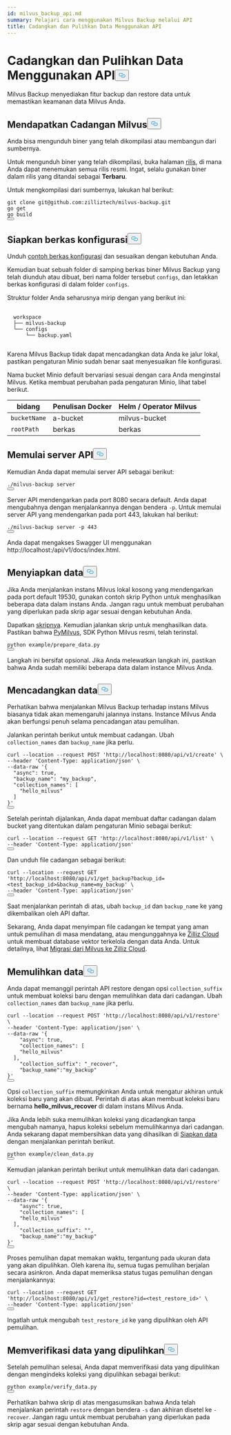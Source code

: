 ```yaml
---
id: milvus_backup_api.md
summary: Pelajari cara menggunakan Milvus Backup melalui API
title: Cadangkan dan Pulihkan Data Menggunakan API
---
```

<h1 id="Back-up-and-Restore-Data-Using-APIs" class="common-anchor-header">Cadangkan dan Pulihkan Data Menggunakan API<button data-href="#Back-up-and-Restore-Data-Using-APIs" class="anchor-icon" translate="no">
      <svg translate="no"
        aria-hidden="true"
        focusable="false"
        height="20"
        version="1.1"
        viewBox="0 0 16 16"
        width="16"
      >
        <path
          fill="#0092E4"
          fill-rule="evenodd"
          d="M4 9h1v1H4c-1.5 0-3-1.69-3-3.5S2.55 3 4 3h4c1.45 0 3 1.69 3 3.5 0 1.41-.91 2.72-2 3.25V8.59c.58-.45 1-1.27 1-2.09C10 5.22 8.98 4 8 4H4c-.98 0-2 1.22-2 2.5S3 9 4 9zm9-3h-1v1h1c1 0 2 1.22 2 2.5S13.98 12 13 12H9c-.98 0-2-1.22-2-2.5 0-.83.42-1.64 1-2.09V6.25c-1.09.53-2 1.84-2 3.25C6 11.31 7.55 13 9 13h4c1.45 0 3-1.69 3-3.5S14.5 6 13 6z"
        ></path>
      </svg>
    </button></h1><p>Milvus Backup menyediakan fitur backup dan restore data untuk memastikan keamanan data Milvus Anda.</p>
<h2 id="Obtain-Milvus-Backup" class="common-anchor-header">Mendapatkan Cadangan Milvus<button data-href="#Obtain-Milvus-Backup" class="anchor-icon" translate="no">
      <svg translate="no"
        aria-hidden="true"
        focusable="false"
        height="20"
        version="1.1"
        viewBox="0 0 16 16"
        width="16"
      >
        <path
          fill="#0092E4"
          fill-rule="evenodd"
          d="M4 9h1v1H4c-1.5 0-3-1.69-3-3.5S2.55 3 4 3h4c1.45 0 3 1.69 3 3.5 0 1.41-.91 2.72-2 3.25V8.59c.58-.45 1-1.27 1-2.09C10 5.22 8.98 4 8 4H4c-.98 0-2 1.22-2 2.5S3 9 4 9zm9-3h-1v1h1c1 0 2 1.22 2 2.5S13.98 12 13 12H9c-.98 0-2-1.22-2-2.5 0-.83.42-1.64 1-2.09V6.25c-1.09.53-2 1.84-2 3.25C6 11.31 7.55 13 9 13h4c1.45 0 3-1.69 3-3.5S14.5 6 13 6z"
        ></path>
      </svg>
    </button></h2><p>Anda bisa mengunduh biner yang telah dikompilasi atau membangun dari sumbernya.</p>
<p>Untuk mengunduh biner yang telah dikompilasi, buka halaman <a href="https://github.com/zilliztech/milvus-backup/releases">rilis</a>, di mana Anda dapat menemukan semua rilis resmi. Ingat, selalu gunakan biner dalam rilis yang ditandai sebagai <strong>Terbaru</strong>.</p>
<p>Untuk mengkompilasi dari sumbernya, lakukan hal berikut:</p>
<pre><code translate="no" class="language-shell">git <span class="hljs-built_in">clone</span> git@github.com:zilliztech/milvus-backup.git
go get
go build
<button class="copy-code-btn"></button></code></pre>
<h2 id="Prepare-configuration-file" class="common-anchor-header">Siapkan berkas konfigurasi<button data-href="#Prepare-configuration-file" class="anchor-icon" translate="no">
      <svg translate="no"
        aria-hidden="true"
        focusable="false"
        height="20"
        version="1.1"
        viewBox="0 0 16 16"
        width="16"
      >
        <path
          fill="#0092E4"
          fill-rule="evenodd"
          d="M4 9h1v1H4c-1.5 0-3-1.69-3-3.5S2.55 3 4 3h4c1.45 0 3 1.69 3 3.5 0 1.41-.91 2.72-2 3.25V8.59c.58-.45 1-1.27 1-2.09C10 5.22 8.98 4 8 4H4c-.98 0-2 1.22-2 2.5S3 9 4 9zm9-3h-1v1h1c1 0 2 1.22 2 2.5S13.98 12 13 12H9c-.98 0-2-1.22-2-2.5 0-.83.42-1.64 1-2.09V6.25c-1.09.53-2 1.84-2 3.25C6 11.31 7.55 13 9 13h4c1.45 0 3-1.69 3-3.5S14.5 6 13 6z"
        ></path>
      </svg>
    </button></h2><p>Unduh <a href="https://raw.githubusercontent.com/zilliztech/milvus-backup/master/configs/backup.yaml">contoh berkas konfigurasi</a> dan sesuaikan dengan kebutuhan Anda.</p>
<p>Kemudian buat sebuah folder di samping berkas biner Milvus Backup yang telah diunduh atau dibuat, beri nama folder tersebut <code translate="no">configs</code>, dan letakkan berkas konfigurasi di dalam folder <code translate="no">configs</code>.</p>
<p>Struktur folder Anda seharusnya mirip dengan yang berikut ini:</p>
<pre>
  <code translate="no">
  workspace
  ├── milvus-backup
  └── configs
      └── backup.yaml
  </code>
</pre>
<p>Karena Milvus Backup tidak dapat mencadangkan data Anda ke jalur lokal, pastikan pengaturan Minio sudah benar saat menyesuaikan file konfigurasi.</p>
<div class="alert note">
<p>Nama bucket Minio default bervariasi sesuai dengan cara Anda menginstal Milvus. Ketika membuat perubahan pada pengaturan Minio, lihat tabel berikut.</p>
<table>
<thead>
<tr><th>bidang</th><th>Penulisan Docker</th><th>Helm / Operator Milvus</th></tr>
</thead>
<tbody>
<tr><td><code translate="no">bucketName</code></td><td>a-bucket</td><td>milvus-bucket</td></tr>
<tr><td><code translate="no">rootPath</code></td><td>berkas</td><td>berkas</td></tr>
</tbody>
</table>
</div>
<h2 id="Start-up-the-API-server" class="common-anchor-header">Memulai server API<button data-href="#Start-up-the-API-server" class="anchor-icon" translate="no">
      <svg translate="no"
        aria-hidden="true"
        focusable="false"
        height="20"
        version="1.1"
        viewBox="0 0 16 16"
        width="16"
      >
        <path
          fill="#0092E4"
          fill-rule="evenodd"
          d="M4 9h1v1H4c-1.5 0-3-1.69-3-3.5S2.55 3 4 3h4c1.45 0 3 1.69 3 3.5 0 1.41-.91 2.72-2 3.25V8.59c.58-.45 1-1.27 1-2.09C10 5.22 8.98 4 8 4H4c-.98 0-2 1.22-2 2.5S3 9 4 9zm9-3h-1v1h1c1 0 2 1.22 2 2.5S13.98 12 13 12H9c-.98 0-2-1.22-2-2.5 0-.83.42-1.64 1-2.09V6.25c-1.09.53-2 1.84-2 3.25C6 11.31 7.55 13 9 13h4c1.45 0 3-1.69 3-3.5S14.5 6 13 6z"
        ></path>
      </svg>
    </button></h2><p>Kemudian Anda dapat memulai server API sebagai berikut:</p>
<pre><code translate="no" class="language-shell">./milvus-backup server
<button class="copy-code-btn"></button></code></pre>
<p>Server API mendengarkan pada port 8080 secara default. Anda dapat mengubahnya dengan menjalankannya dengan bendera <code translate="no">-p</code>. Untuk memulai server API yang mendengarkan pada port 443, lakukan hal berikut:</p>
<pre><code translate="no" class="language-shell">./milvus-backup server -p 443
<button class="copy-code-btn"></button></code></pre>
<p>Anda dapat mengakses Swagger UI menggunakan http://localhost:<port>/api/v1/docs/index.html.</p>
<h2 id="Prepare-data" class="common-anchor-header">Menyiapkan data<button data-href="#Prepare-data" class="anchor-icon" translate="no">
      <svg translate="no"
        aria-hidden="true"
        focusable="false"
        height="20"
        version="1.1"
        viewBox="0 0 16 16"
        width="16"
      >
        <path
          fill="#0092E4"
          fill-rule="evenodd"
          d="M4 9h1v1H4c-1.5 0-3-1.69-3-3.5S2.55 3 4 3h4c1.45 0 3 1.69 3 3.5 0 1.41-.91 2.72-2 3.25V8.59c.58-.45 1-1.27 1-2.09C10 5.22 8.98 4 8 4H4c-.98 0-2 1.22-2 2.5S3 9 4 9zm9-3h-1v1h1c1 0 2 1.22 2 2.5S13.98 12 13 12H9c-.98 0-2-1.22-2-2.5 0-.83.42-1.64 1-2.09V6.25c-1.09.53-2 1.84-2 3.25C6 11.31 7.55 13 9 13h4c1.45 0 3-1.69 3-3.5S14.5 6 13 6z"
        ></path>
      </svg>
    </button></h2><p>Jika Anda menjalankan instans Milvus lokal kosong yang mendengarkan pada port default 19530, gunakan contoh skrip Python untuk menghasilkan beberapa data dalam instans Anda. Jangan ragu untuk membuat perubahan yang diperlukan pada skrip agar sesuai dengan kebutuhan Anda.</p>
<p>Dapatkan <a href="https://raw.githubusercontent.com/zilliztech/milvus-backup/main/example/prepare_data.py">skripnya</a>. Kemudian jalankan skrip untuk menghasilkan data. Pastikan bahwa <a href="https://pypi.org/project/pymilvus/">PyMilvus</a>, SDK Python Milvus resmi, telah terinstal.</p>
<pre><code translate="no" class="language-shell">python example/prepare_data.py
<button class="copy-code-btn"></button></code></pre>
<p>Langkah ini bersifat opsional. Jika Anda melewatkan langkah ini, pastikan bahwa Anda sudah memiliki beberapa data dalam instance Milvus Anda.</p>
<h2 id="Back-up-data" class="common-anchor-header">Mencadangkan data<button data-href="#Back-up-data" class="anchor-icon" translate="no">
      <svg translate="no"
        aria-hidden="true"
        focusable="false"
        height="20"
        version="1.1"
        viewBox="0 0 16 16"
        width="16"
      >
        <path
          fill="#0092E4"
          fill-rule="evenodd"
          d="M4 9h1v1H4c-1.5 0-3-1.69-3-3.5S2.55 3 4 3h4c1.45 0 3 1.69 3 3.5 0 1.41-.91 2.72-2 3.25V8.59c.58-.45 1-1.27 1-2.09C10 5.22 8.98 4 8 4H4c-.98 0-2 1.22-2 2.5S3 9 4 9zm9-3h-1v1h1c1 0 2 1.22 2 2.5S13.98 12 13 12H9c-.98 0-2-1.22-2-2.5 0-.83.42-1.64 1-2.09V6.25c-1.09.53-2 1.84-2 3.25C6 11.31 7.55 13 9 13h4c1.45 0 3-1.69 3-3.5S14.5 6 13 6z"
        ></path>
      </svg>
    </button></h2><div class="tab-wrapper"></div>
<p>Perhatikan bahwa menjalankan Milvus Backup terhadap instans Milvus biasanya tidak akan memengaruhi jalannya instans. Instance Milvus Anda akan berfungsi penuh selama pencadangan atau pemulihan.</p>
<p>Jalankan perintah berikut untuk membuat cadangan. Ubah <code translate="no">collection_names</code> dan <code translate="no">backup_name</code> jika perlu.</p>
<pre><code translate="no" class="language-shell">curl --location --request POST <span class="hljs-string">&#x27;http://localhost:8080/api/v1/create&#x27;</span> \
--header <span class="hljs-string">&#x27;Content-Type: application/json&#x27;</span> \
--data-raw <span class="hljs-string">&#x27;{
  &quot;async&quot;: true,
  &quot;backup_name&quot;: &quot;my_backup&quot;,
  &quot;collection_names&quot;: [
    &quot;hello_milvus&quot;
  ]
}&#x27;</span>
<button class="copy-code-btn"></button></code></pre>
<p>Setelah perintah dijalankan, Anda dapat membuat daftar cadangan dalam bucket yang ditentukan dalam pengaturan Minio sebagai berikut:</p>
<pre><code translate="no" class="language-shell">curl --location --request <span class="hljs-variable constant_">GET</span> <span class="hljs-string">&#x27;http://localhost:8080/api/v1/list&#x27;</span> \
--header <span class="hljs-string">&#x27;Content-Type: application/json&#x27;</span>
<button class="copy-code-btn"></button></code></pre>
<p>Dan unduh file cadangan sebagai berikut:</p>
<pre><code translate="no" class="language-shell">curl --location --request <span class="hljs-variable constant_">GET</span> <span class="hljs-string">&#x27;http://localhost:8080/api/v1/get_backup?backup_id=&lt;test_backup_id&gt;&amp;backup_name=my_backup&#x27;</span> \
--header <span class="hljs-string">&#x27;Content-Type: application/json&#x27;</span>
<button class="copy-code-btn"></button></code></pre>
<p>Saat menjalankan perintah di atas, ubah <code translate="no">backup_id</code> dan <code translate="no">backup_name</code> ke yang dikembalikan oleh API daftar.</p>
<p>Sekarang, Anda dapat menyimpan file cadangan ke tempat yang aman untuk pemulihan di masa mendatang, atau mengunggahnya ke <a href="https://cloud.zilliz.com">Zilliz Cloud</a> untuk membuat database vektor terkelola dengan data Anda. Untuk detailnya, lihat <a href="https://zilliz.com/doc/migrate_from_milvus-2x">Migrasi dari Milvus ke Zilliz Cloud</a>.</p>
<h2 id="Restore-data" class="common-anchor-header">Memulihkan data<button data-href="#Restore-data" class="anchor-icon" translate="no">
      <svg translate="no"
        aria-hidden="true"
        focusable="false"
        height="20"
        version="1.1"
        viewBox="0 0 16 16"
        width="16"
      >
        <path
          fill="#0092E4"
          fill-rule="evenodd"
          d="M4 9h1v1H4c-1.5 0-3-1.69-3-3.5S2.55 3 4 3h4c1.45 0 3 1.69 3 3.5 0 1.41-.91 2.72-2 3.25V8.59c.58-.45 1-1.27 1-2.09C10 5.22 8.98 4 8 4H4c-.98 0-2 1.22-2 2.5S3 9 4 9zm9-3h-1v1h1c1 0 2 1.22 2 2.5S13.98 12 13 12H9c-.98 0-2-1.22-2-2.5 0-.83.42-1.64 1-2.09V6.25c-1.09.53-2 1.84-2 3.25C6 11.31 7.55 13 9 13h4c1.45 0 3-1.69 3-3.5S14.5 6 13 6z"
        ></path>
      </svg>
    </button></h2><div class="tab-wrapper"></div>
<p>Anda dapat memanggil perintah API restore dengan opsi <code translate="no">collection_suffix</code> untuk membuat koleksi baru dengan memulihkan data dari cadangan. Ubah <code translate="no">collection_names</code> dan <code translate="no">backup_name</code> jika perlu.</p>
<pre><code translate="no" class="language-shell">curl --location --request POST <span class="hljs-string">&#x27;http://localhost:8080/api/v1/restore&#x27;</span> \
--header <span class="hljs-string">&#x27;Content-Type: application/json&#x27;</span> \
--data-raw <span class="hljs-string">&#x27;{
    &quot;async&quot;: true,
    &quot;collection_names&quot;: [
    &quot;hello_milvus&quot;
  ],
    &quot;collection_suffix&quot;: &quot;_recover&quot;,
    &quot;backup_name&quot;:&quot;my_backup&quot;
}&#x27;</span>
<button class="copy-code-btn"></button></code></pre>
<p>Opsi <code translate="no">collection_suffix</code> memungkinkan Anda untuk mengatur akhiran untuk koleksi baru yang akan dibuat. Perintah di atas akan membuat koleksi baru bernama <strong>hello_milvus_recover</strong> di dalam instans Milvus Anda.</p>
<p>Jika Anda lebih suka memulihkan koleksi yang dicadangkan tanpa mengubah namanya, hapus koleksi sebelum memulihkannya dari cadangan. Anda sekarang dapat membersihkan data yang dihasilkan di <a href="#Prepare-data">Siapkan data</a> dengan menjalankan perintah berikut.</p>
<pre><code translate="no" class="language-shell">python example/clean_data.py
<button class="copy-code-btn"></button></code></pre>
<p>Kemudian jalankan perintah berikut untuk memulihkan data dari cadangan.</p>
<pre><code translate="no" class="language-shell">curl --location --request POST <span class="hljs-string">&#x27;http://localhost:8080/api/v1/restore&#x27;</span> \
--header <span class="hljs-string">&#x27;Content-Type: application/json&#x27;</span> \
--data-raw <span class="hljs-string">&#x27;{
    &quot;async&quot;: true,
    &quot;collection_names&quot;: [
    &quot;hello_milvus&quot;
  ],
    &quot;collection_suffix&quot;: &quot;&quot;,
    &quot;backup_name&quot;:&quot;my_backup&quot;
}&#x27;</span>
<button class="copy-code-btn"></button></code></pre>
<p>Proses pemulihan dapat memakan waktu, tergantung pada ukuran data yang akan dipulihkan. Oleh karena itu, semua tugas pemulihan berjalan secara asinkron. Anda dapat memeriksa status tugas pemulihan dengan menjalankannya:</p>
<pre><code translate="no" class="language-shell">curl --location --request <span class="hljs-variable constant_">GET</span> <span class="hljs-string">&#x27;http://localhost:8080/api/v1/get_restore?id=&lt;test_restore_id&gt;&#x27;</span> \
--header <span class="hljs-string">&#x27;Content-Type: application/json&#x27;</span>
<button class="copy-code-btn"></button></code></pre>
<p>Ingatlah untuk mengubah <code translate="no">test_restore_id</code> ke yang dipulihkan oleh API pemulihan.</p>
<h2 id="Verify-restored-data" class="common-anchor-header">Memverifikasi data yang dipulihkan<button data-href="#Verify-restored-data" class="anchor-icon" translate="no">
      <svg translate="no"
        aria-hidden="true"
        focusable="false"
        height="20"
        version="1.1"
        viewBox="0 0 16 16"
        width="16"
      >
        <path
          fill="#0092E4"
          fill-rule="evenodd"
          d="M4 9h1v1H4c-1.5 0-3-1.69-3-3.5S2.55 3 4 3h4c1.45 0 3 1.69 3 3.5 0 1.41-.91 2.72-2 3.25V8.59c.58-.45 1-1.27 1-2.09C10 5.22 8.98 4 8 4H4c-.98 0-2 1.22-2 2.5S3 9 4 9zm9-3h-1v1h1c1 0 2 1.22 2 2.5S13.98 12 13 12H9c-.98 0-2-1.22-2-2.5 0-.83.42-1.64 1-2.09V6.25c-1.09.53-2 1.84-2 3.25C6 11.31 7.55 13 9 13h4c1.45 0 3-1.69 3-3.5S14.5 6 13 6z"
        ></path>
      </svg>
    </button></h2><p>Setelah pemulihan selesai, Anda dapat memverifikasi data yang dipulihkan dengan mengindeks koleksi yang dipulihkan sebagai berikut:</p>
<pre><code translate="no" class="language-shell">python example/verify_data.py
<button class="copy-code-btn"></button></code></pre>
<p>Perhatikan bahwa skrip di atas mengasumsikan bahwa Anda telah menjalankan perintah <code translate="no">restore</code> dengan bendera <code translate="no">-s</code> dan akhiran disetel ke <code translate="no">-recover</code>. Jangan ragu untuk membuat perubahan yang diperlukan pada skrip agar sesuai dengan kebutuhan Anda.</p>

